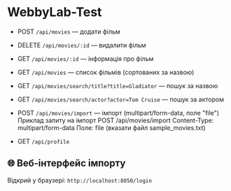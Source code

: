# WebbyLab-Test

- POST  `/api/movies` — додати фільм
- DELETE `/api/movies/:id` — видалити фільм
- GET   `/api/movies/:id` — інформація про фільм
- GET   `/api/movies` — список фільмів (сортованих за назвою)
- GET   `/api/movies/search/title?title=Gladiator` — пошук за назвою
- GET   `/api/movies/search/actor?actor=Tom Cruise` — пошук за актором
- POST  `/api/movies/import` — імпорт (multipart/form-data, поле "file")
            Приклад запиту на імпорт
            POST /api/movies/import
            Content-Type: multipart/form-data
            Поле: file (вказати файл sample_movies.txt)

- GET   `/api/profile`

## 🌐 Веб-інтерфейс імпорту
Відкрий у браузері:
`http://localhost:8050/login`
